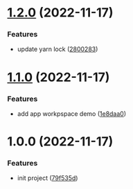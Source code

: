 # [1.2.0](https://github.com/busyhe/monorepo-template/compare/v1.1.0...v1.2.0) (2022-11-17)


### Features

* update yarn lock ([2800283](https://github.com/busyhe/monorepo-template/commit/2800283ae9a559820fd2bd7b2ace88c49a84808e))

# [1.1.0](https://github.com/busyhe/monorepo-template/compare/v1.0.0...v1.1.0) (2022-11-17)


### Features

* add app workpspace demo ([1e8daa0](https://github.com/busyhe/monorepo-template/commit/1e8daa0f3c9a27d5d0e0833560346b9ac881169c))

# 1.0.0 (2022-11-17)


### Features

* init project ([79f535d](https://github.com/busyhe/monorepo-template/commit/79f535d3a66413ccc4841df47fea760c65016d8d))
